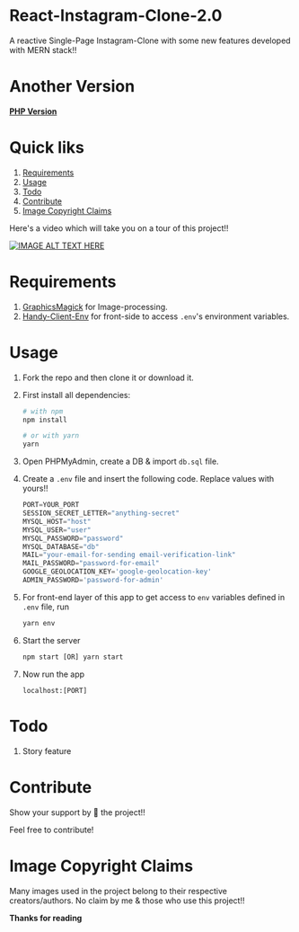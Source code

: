# React-Instagram-Clone-2.0
A reactive Single-Page Instagram-Clone with some new features developed with MERN stack!! 

# Another Version
**[PHP Version](https://github.com/yTakkar/Instagram-Clone)**

# Quick liks
1. [Requirements](#requirements)
2. [Usage](#usage)
3. [Todo](#todo)
4. [Contribute](#contribute)
5. [Image Copyright Claims](#image-copyright-claims)

Here's a video which will take you on a tour of this project!!

[![IMAGE ALT TEXT HERE](http://img.youtube.com/vi/VBZD5lfvi4U/0.jpg)](https://www.youtube.com/watch?v=VBZD5lfvi4U)

# Requirements
1. [GraphicsMagick](http://www.graphicsmagick.org/) for Image-processing.
2. [Handy-Client-Env](https://github.com/yTakkar/Handy-Client-Env) for front-side to access `.env`'s environment variables.

# Usage
1. Fork the repo and then clone it or download it.

2. First install all dependencies:
    ```bash
    # with npm
    npm install
    
    # or with yarn
    yarn
    ```

3. Open PHPMyAdmin, create a DB & import `db.sql` file.
4. Create a `.env` file and insert the following code. Replace values with yours!!

    ```javascript
    PORT=YOUR_PORT
    SESSION_SECRET_LETTER="anything-secret"
    MYSQL_HOST="host"
    MYSQL_USER="user"
    MYSQL_PASSWORD="password"
    MYSQL_DATABASE="db"
    MAIL="your-email-for-sending email-verification-link"
    MAIL_PASSWORD="password-for-email"
    GOOGLE_GEOLOCATION_KEY='google-geolocation-key'
    ADMIN_PASSWORD='password-for-admin'
    ```
    
5. For front-end layer of this app to get access to `env` variables defined in `.env` file, run
    ```bash
    yarn env
    ```

6. Start the server
    ```javascript
    npm start [OR] yarn start
    ```

7. Now run the app
    ```javacript
    localhost:[PORT]
    ```
    
# Todo
1. Story feature

# Contribute
Show your support by 🌟 the project!!

Feel free to contribute!

# Image Copyright Claims
Many images used in the project belong to their respective creators/authors. No claim by me & those who use this project!!

**Thanks for reading**
